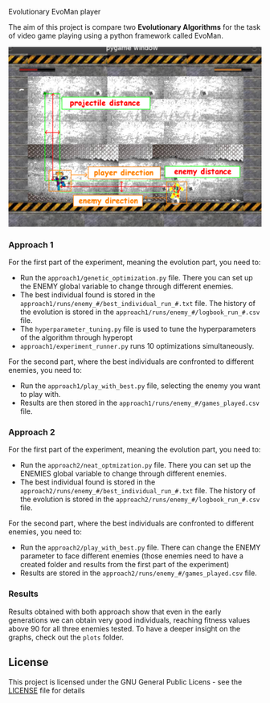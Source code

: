 Evolutionary EvoMan player 
   
The aim of this project is compare two **Evolutionary Algorithms** for the task of video game playing using a python framework called EvoMan.

![EvoMan](report/game.png)

### Approach 1

For the first part of the experiment, meaning the evolution part, you need to:
- Run the `approach1/genetic_optimization.py` file. There you can set up the ENEMY global variable to change through different enemies. 
- The best individual found  is stored in the `approach1/runs/enemy_#/best_individual_run_#.txt` file. The history of the evolution is stored in the `approach1/runs/enemy_#/logbook_run_#.csv` file.
- The `hyperparameter_tuning.py` file is used to tune the hyperparameters of the algorithm through hyperopt 
- `approach1/experiment_runner.py` runs 10 optimizations simultaneously.
  
For the second part, where the best individuals are confronted to different enemies, you need to:
- Run the `approach1/play_with_best.py` file, selecting the enemy you want to play with. 
- Results are then stored in the `approach1/runs/enemy_#/games_played.csv` file.

### Approach 2

For the first part of the experiment, meaning the evolution part, you need to:
- Run the `approach2/neat_optmization.py` file. There you can set up the ENEMIES global variable to change through different enemies.
- The best individual found  is stored in the `approach2/runs/enemy_#/best_individual_run_#.txt` file. The history of the evolution is stored in the `approach2/runs/enemy_#/logbook_run_#.csv` file.

For the second part, where the best individuals are confronted to different enemies, you need to: 
- Run the `approach2/play_with_best.py` file. There can change the ENEMY parameter to face different enemies (those enemies need to have a created folder and results from the first part of the experiment) 
- Results are stored in the `approach2/runs/enemy_#/games_played.csv` file.

### Results
Results obtained with both approach show that even in the early generations we can obtain very good individuals, reaching fitness  values above 90 for all three enemies tested.
To have a deeper insight on the graphs, check out the `plots` folder.




## License

This project is licensed under the GNU General Public Licens - see the [LICENSE](LICENSE) file for details
